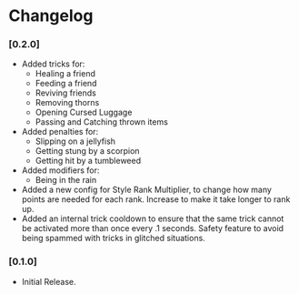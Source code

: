 # Changelog

### [0.2.0]

* Added tricks for:
	* Healing a friend
	* Feeding a friend
	* Reviving friends
	* Removing thorns
	* Opening Cursed Luggage
	* Passing and Catching thrown items
* Added penalties for:
	* Slipping on a jellyfish
	* Getting stung by a scorpion
	* Getting hit by a tumbleweed
* Added modifiers for:
	* Being in the rain
* Added a new config for Style Rank Multiplier, to change how many points are needed for each rank. Increase to make it take longer to rank up.
* Added an internal trick cooldown to ensure that the same trick cannot be activated more than once every .1 seconds. Safety feature to avoid being spammed with tricks in glitched situations.

### [0.1.0]

* Initial Release.